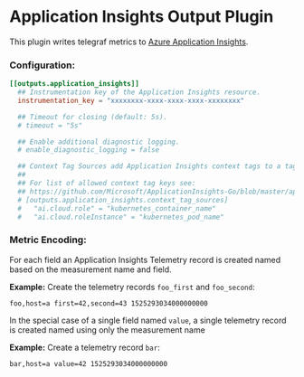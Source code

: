 # Application Insights Output Plugin

This plugin writes telegraf metrics to [Azure Application Insights](https://azure.microsoft.com/en-us/services/application-insights/).

### Configuration:
```toml
[[outputs.application_insights]]
  ## Instrumentation key of the Application Insights resource.
  instrumentation_key = "xxxxxxxx-xxxx-xxxx-xxxx-xxxxxxxx"

  ## Timeout for closing (default: 5s).
  # timeout = "5s"

  ## Enable additional diagnostic logging.
  # enable_diagnostic_logging = false

  ## Context Tag Sources add Application Insights context tags to a tag value.
  ##
  ## For list of allowed context tag keys see:
  ## https://github.com/Microsoft/ApplicationInsights-Go/blob/master/appinsights/contracts/contexttagkeys.go
  # [outputs.application_insights.context_tag_sources]
  #   "ai.cloud.role" = "kubernetes_container_name"
  #   "ai.cloud.roleInstance" = "kubernetes_pod_name"
```


### Metric Encoding:

For each field an Application Insights Telemetry record is created named based
on the measurement name and field.


**Example:** Create the telemetry records `foo_first` and `foo_second`:
```
foo,host=a first=42,second=43 1525293034000000000
```

In the special case of a single field named `value`, a single telemetry record is created named using only the measurement name

**Example:** Create a telemetry record `bar`:
```
bar,host=a value=42 1525293034000000000
```
